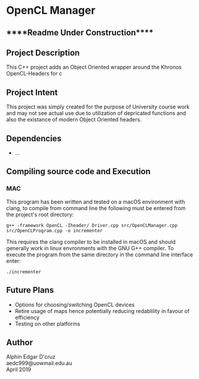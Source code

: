 <h1>OpenCL Manager</h1>
<h2>****Readme Under Construction****</h2>
<h2>Project Description</h2>
<p>This C++ project adds an Object Oriented wrapper around the Khronos OpenCL-Headers for c <br/>
<h2>Project Intent</h2>
<p>This project was simply created for the purpose of University course work and may not see actual use due to utilization of depricated functions and also the existance of modern Object Oriented headers.<br/>

<h2>Dependencies</h2>
<ul>
    <li>...</li>
</ul>

<h2>Compiling source code and Execution</h2>
<h3>MAC</h3>
<p>This program has been written and tested on a macOS environment with clang, to compile from command line the following
must be entered from the project's root directory:

<pre><code>g++ -framework OpenCL -Iheader/ Driver.cpp src/OpenCLManager.cpp src/OpenCLProgram.cpp -o incrementer</code></pre>

This requires the clang compiler to be installed in macOS and should generally work in linux envronments with the GNU G++ compiler. To execute the program from the same directory in the command line interface enter:

<pre><code>./incrementer </pre></code>

</p>

<h2>Future Plans</h2>
<ul>
    <li>Options for choosing/switching OpenCL devices</li>
    <li>Retire usage of maps hence potentially reducing redablility in favour of efficiency</li>
    <li>Testing on other platforms</li>
</ul>

<h2>Author</h2>
<p>Alphin Edgar D'cruz<br/>
aedc999@uowmail.edu.au<br/>
April 2019</p>
